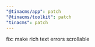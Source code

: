 ```yaml
---
"@tinacms/app": patch
"@tinacms/toolkit": patch
"tinacms": patch
---
```


fix: make rich text errors scrollable
